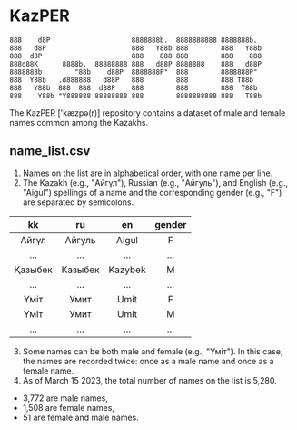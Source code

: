 # KazPER
```
888    d8P                    8888888b.  8888888888 8888888b.  
888   d8P                     888   Y88b 888        888   Y88b 
888  d8P                      888    888 888        888    888 
888d88K      8888b.  88888888 888   d88P 8888888    888   d88P 
8888888b        "88b    d88P  8888888P"  888        8888888P"  
888  Y88b   .d888888   d88P   888        888        888 T88b   
888   Y88b  888  888  d88P    888        888        888  T88b  
888    Y88b "Y888888 88888888 888        8888888888 888   T88b 
```                                                                                                          
The KazPER ['kæzpə(r)] repository contains a dataset of male and female names common among the Kazakhs.

## name_list.csv

1. Names on the list are in alphabetical order, with one name per line.
2. The Kazakh (e.g., "Айгүл"), Russian (e.g., "Айгуль"), and English (e.g., "Aigul") spellings of a name and the corresponding gender (e.g., "F") are separated by semicolons.

| kk  | ru | en | gender|
| :---: | :---: | :---: | :---: |
| Айгүл  | Айгуль | Aigul | F |
| ...  | ... | ... | ... |
| Қазыбек  | Казыбек | Kazybek | M |
| ...  | ... | ... | ... |
| Үміт  | Умит | Umit | F |
| Үміт  | Умит | Umit | M |
| ...  | ... | ... | ... |

3. Some names can be both male and female (e.g., "Үміт"). In this case, the names are recorded twice: once as a male name and once as a female name.
4. As of March 15 2023, the total number of names on the list is 5,280.
* 3,772 are male names,
* 1,508 are female names,
* 51 are female and male names.
